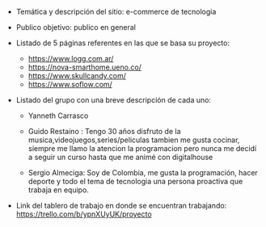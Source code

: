 - Temática y descripción del sitio: e-commerce de tecnologia
- Publico objetivo: publico en general
- Listado de 5 páginas referentes en las que se basa su proyecto:
    - https://www.logg.com.ar/
    - https://nova-smarthome.ueno.co/
    - https://www.skullcandy.com/
    - https://www.soflow.com/

- Listado del grupo con una breve descripción de cada uno:
    - Yanneth Carrasco

    - Guido Restaino : Tengo 30 años disfruto de la musica,videojuegos,series/peliculas tambien me gusta cocinar, siempre me llamo la atencion la programacion pero nunca me decidí a seguir un curso hasta que me animé con digitalhouse

    - Sergio Almeciga: Soy de Colombia, me gusta la programación, hacer deporte y todo el tema de tecnologia una persona proactiva que trabaja en equipo.
- Link del tablero de trabajo en donde se encuentran trabajando: https://trello.com/b/ypnXUyUK/proyecto